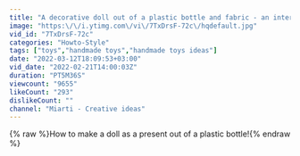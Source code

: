 ```yaml
---
title: "A decorative doll out of a plastic bottle and fabric - an interesting idea for a toy!"
image: "https:\/\/i.ytimg.com\/vi\/7TxDrsF-72c\/hqdefault.jpg"
vid_id: "7TxDrsF-72c"
categories: "Howto-Style"
tags: ["toys","handmade toys","handmade toys ideas"]
date: "2022-03-12T18:09:53+03:00"
vid_date: "2022-02-21T14:00:03Z"
duration: "PT5M36S"
viewcount: "9655"
likeCount: "293"
dislikeCount: ""
channel: "Miarti - Creative ideas"
---
```

{% raw %}How to make a doll as a present out of a plastic bottle!{% endraw %}
